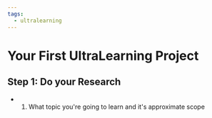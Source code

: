 ```yaml
---
tags:
  - ultralearning
---
```

# Your First UltraLearning Project

## Step 1: Do your Research
* 1. What topic you're going to learn and it's approximate scope